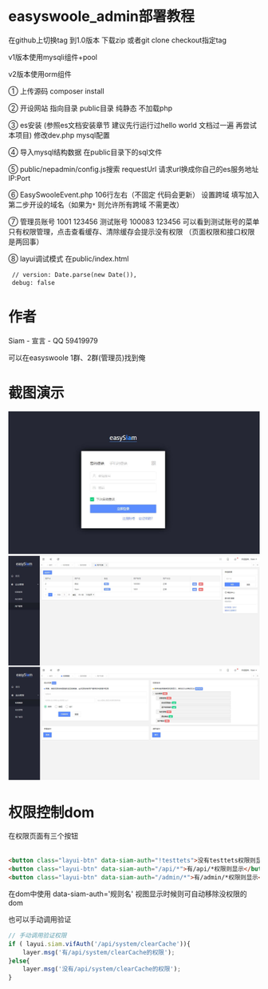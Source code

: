 # easyswoole_admin部署教程

在github上切换tag 到1.0版本  下载zip  或者git clone checkout指定tag

v1版本使用mysqli组件+pool

v2版本使用orm组件

① 上传源码  composer install 

② 开设网站  指向目录 public目录 纯静态 不加载php

③ es安装 (参照es文档安装章节  建议先行运行过hello world 文档过一遍 再尝试本项目) 修改dev.php mysql配置  

④ 导入mysql结构数据  在public目录下的sql文件

⑤ public/nepadmin/config.js搜索 requestUrl  请求url换成你自己的es服务地址  IP:Port

⑥ EasySwooleEvent.php  106行左右（不固定 代码会更新） 设置跨域  填写加入 第二步开设的域名（如果为`*` 则允许所有跨域 不需更改）

⑦ 管理员账号 1001 123456   测试账号 100083 123456   可以看到测试账号的菜单只有权限管理，点击查看缓存、清除缓存会提示没有权限  （页面权限和接口权限是两回事）

⑧ layui调试模式  在public/index.html 
```
 // version: Date.parse(new Date()),
 debug: false
 ```

# 作者

Siam - 宣言 - QQ 59419979

可以在easyswoole 1群、2群(管理员)找到俺

# 截图演示

![Image text](./public/temimg/easysiam.jpg)
![Image text](./public/temimg/easysiam2.jpg)
![Image text](./public/temimg/easysiam3.jpg)

# 权限控制dom
在权限页面有三个按钮
```html

<button class="layui-btn" data-siam-auth="!testtets">没有testtets权限则显示</button>
<button class="layui-btn" data-siam-auth="/api/*">有/api/*权限则显示</button>
<button class="layui-btn" data-siam-auth="/admin/*">有/admin/*权限则显示</button>
```

在dom中使用 data-siam-auth='规则名'  视图显示时候则可自动移除没权限的dom

也可以手动调用验证
```javascript
// 手动调用验证权限
if ( layui.siam.vifAuth('/api/system/clearCache')){
    layer.msg('有/api/system/clearCache的权限');
}else{
    layer.msg('没有/api/system/clearCache的权限');
}
```
